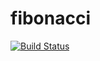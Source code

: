 # fibonacci
[![Build Status](http://34.93.245.235/buildStatus/icon?job=fibonacci)](http://34.93.245.235/job/fibonacci/)
